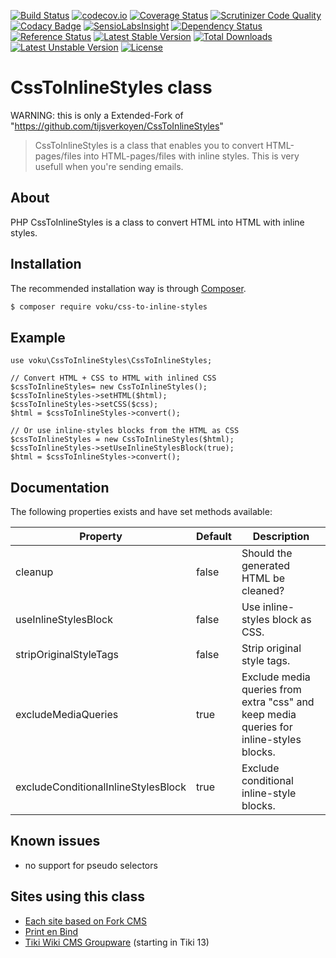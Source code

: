 [![Build Status](https://travis-ci.org/voku/CssToInlineStyles.svg?branch=master)](https://travis-ci.org/voku/CssToInlineStyles)
[![codecov.io](http://codecov.io/github/voku/CssToInlineStyles/coverage.svg?branch=master)](http://codecov.io/github/voku/CssToInlineStyles?branch=master)
[![Coverage Status](https://coveralls.io/repos/voku/CssToInlineStyles/badge.svg)](https://coveralls.io/r/voku/CssToInlineStyles)
[![Scrutinizer Code Quality](https://scrutinizer-ci.com/g/voku/CssToInlineStyles/badges/quality-score.png?b=master)](https://scrutinizer-ci.com/g/voku/CssToInlineStyles/?branch=master)
[![Codacy Badge](https://www.codacy.com/project/badge/47caa384f390472cbff1f1d46c86fd8e)](https://www.codacy.com/app/voku/CssToInlineStyles)
[![SensioLabsInsight](https://insight.sensiolabs.com/projects/2468e72e-dc91-4c16-9259-20c5e2c0d2a9/mini.png)](https://insight.sensiolabs.com/projects/2468e72e-dc91-4c16-9259-20c5e2c0d2a9)
[![Dependency Status](https://www.versioneye.com/user/projects/5591063a3965610020000001/badge.svg?style=flat)](https://www.versioneye.com/user/projects/5591063a3965610020000001)
[![Reference Status](https://www.versioneye.com/php/voku:CssToInlineStyles/reference_badge.svg?style=flat)](https://www.versioneye.com/php/voku:CssToInlineStyles/references)
[![Latest Stable Version](https://poser.pugx.org/voku/css-to-inline-styles/v/stable)](https://packagist.org/packages/voku/css-to-inline-styles) [![Total Downloads](https://poser.pugx.org/voku/css-to-inline-styles/downloads)](https://packagist.org/packages/voku/css-to-inline-styles) [![Latest Unstable Version](https://poser.pugx.org/voku/css-to-inline-styles/v/unstable)](https://packagist.org/packages/voku/css-to-inline-styles) [![License](https://poser.pugx.org/voku/css-to-inline-styles/license)](https://packagist.org/packages/voku/css-to-inline-styles)

# CssToInlineStyles class

WARNING: this is only a Extended-Fork of "https://github.com/tijsverkoyen/CssToInlineStyles"

> CssToInlineStyles is a class that enables you to convert HTML-pages/files into
> HTML-pages/files with inline styles. This is very usefull when you're sending
> emails.

## About

PHP CssToInlineStyles is a class to convert HTML into HTML with inline styles.

## Installation

The recommended installation way is through [Composer](https://getcomposer.org).

```bash
$ composer require voku/css-to-inline-styles
```

## Example

    use voku\CssToInlineStyles\CssToInlineStyles;

    // Convert HTML + CSS to HTML with inlined CSS
    $cssToInlineStyles= new CssToInlineStyles();
    $cssToInlineStyles->setHTML($html);
    $cssToInlineStyles->setCSS($css);
    $html = $cssToInlineStyles->convert();

    // Or use inline-styles blocks from the HTML as CSS
    $cssToInlineStyles = new CssToInlineStyles($html);
    $cssToInlineStyles->setUseInlineStylesBlock(true);
    $html = $cssToInlineStyles->convert();
    
    
## Documentation

The following properties exists and have set methods available:

Property | Default | Description
-------|---------|------------
cleanup|false|Should the generated HTML be cleaned?
useInlineStylesBlock |false|Use inline-styles block as CSS.
stripOriginalStyleTags |false|Strip original style tags.
excludeMediaQueries |true|Exclude media queries from extra "css" and keep media queries for inline-styles blocks.
excludeConditionalInlineStylesBlock |true|Exclude conditional inline-style blocks.


## Known issues

* no support for pseudo selectors

## Sites using this class

* [Each site based on Fork CMS](http://www.fork-cms.com)
* [Print en Bind](http://www.printenbind.nl)
* [Tiki Wiki CMS Groupware](http://sourceforge.net/p/tikiwiki/code/49505) (starting in Tiki 13)
